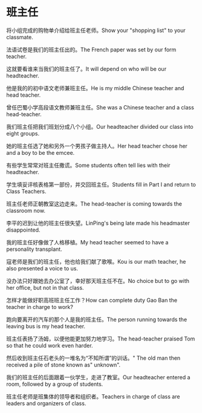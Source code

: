 # 班主任

<p><span class="chinese">将小组完成的购物单介绍给班主任老师。</span><span class="english">Show your "shopping list" to your classmate.</span></p>

<p><span class="chinese">法语试卷是我们的班主任出的。</span><span class="english">The French paper was set by our form teacher.</span></p>

<p><span class="chinese">这就要看谁来当我们的班主任了。</span><span class="english">It will depend on who will be our headteacher.</span></p>

<p><span class="chinese">他是我的的初中语文老师兼班主任。</span><span class="english">He is my middle Chinese teacher and head teacher.</span></p>

<p><span class="chinese">曾任巴蜀小学高段语文教师兼班主任。</span><span class="english">She was a Chinese teacher and a class head-teacher.</span></p>

<p><span class="chinese">我们班主任把我们班划分成八个小组。</span><span class="english">Our headteacher divided our class into eight groups.</span></p>

<p><span class="chinese">她的班主任选了她和另外一个男孩子做主持人。</span><span class="english">Her head teacher chose her and a boy to be the emcee.</span></p>

<p><span class="chinese">有些学生常常对班主任撒谎。</span><span class="english">Some students often tell lies with their headteacher.</span></p>

<p><span class="chinese">学生填妥评核表格第一部份，并交回班主任。</span><span class="english">Students fill in Part I and return to Class Teachers.</span></p>

<p><span class="chinese">班主任老师正朝教室这边走来。</span><span class="english">The head-teacher is coming towards the classroom now.</span></p>

<p><span class="chinese">李平的迟到让他的班主任很失望。</span><span class="english">LinPing's being late made his headmaster disappointed.</span></p>

<p><span class="chinese">我的班主任好像做了人格移植。</span><span class="english">My head teacher seemed to have a personality transplant.</span></p>

<p><span class="chinese">寇老师是我们的班主任，他也给我们献了歌喉。</span><span class="english">Kou is our math teacher, he also presented a voice to us.</span></p>

<p><span class="chinese">没办法只好跟她去办公室了，幸好那天班主任不在。</span><span class="english">No choice but to go with her office, but not in that class.</span></p>

<p><span class="chinese">怎样才能做好职高班班主任工作？</span><span class="english">How can complete duty Gao Ban the teacher in charge to work?</span></p>

<p><span class="chinese">跑向要离开的汽车的那个人是我的班主任。</span><span class="english">The person running towards the leaving bus is my head teacher.</span></p>

<p><span class="chinese">班主任表扬了汤姆，以便他能更加努力地学习。</span><span class="english">The head-teacher praised Tom so that he could work even harder.</span></p>

<p><span class="chinese">然后收到班主任石老头的一堆名为“不知所谓”的训话。</span><span class="english">" The old man then received a pile of stone known as" unknown".</span></p>

<p><span class="chinese">我们的班主任的后面跟着一伙学生，走进了教室。</span><span class="english">Our headteacher entered a room, followed by a group of students.</span></p>

<p><span class="chinese">班主任老师是班集体的领导者和组织者。</span><span class="english">Teachers in charge of class are leaders and organizers of class.</span></p>

